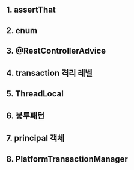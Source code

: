## 1. assertThat 
## 2. enum 
## 3. @RestControllerAdvice
## 4. transaction 격리 레벨
## 5. ThreadLocal 
## 6. 봉투패턴
## 7. principal 객체
## 8. PlatformTransactionManager
